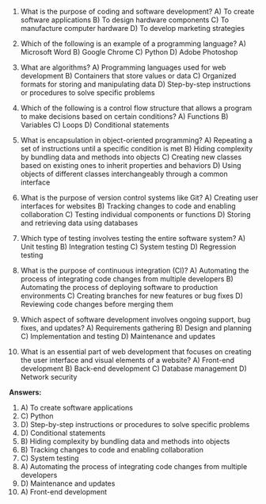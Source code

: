 1. What is the purpose of coding and software development?
   A) To create software applications
   B) To design hardware components
   C) To manufacture computer hardware
   D) To develop marketing strategies

2. Which of the following is an example of a programming language?
   A) Microsoft Word
   B) Google Chrome
   C) Python
   D) Adobe Photoshop

3. What are algorithms?
   A) Programming languages used for web development
   B) Containers that store values or data
   C) Organized formats for storing and manipulating data
   D) Step-by-step instructions or procedures to solve specific problems

4. Which of the following is a control flow structure that allows a program to make decisions based on certain conditions?
   A) Functions
   B) Variables
   C) Loops
   D) Conditional statements

5. What is encapsulation in object-oriented programming?
   A) Repeating a set of instructions until a specific condition is met
   B) Hiding complexity by bundling data and methods into objects
   C) Creating new classes based on existing ones to inherit properties and behaviors
   D) Using objects of different classes interchangeably through a common interface

6. What is the purpose of version control systems like Git?
   A) Creating user interfaces for websites
   B) Tracking changes to code and enabling collaboration
   C) Testing individual components or functions
   D) Storing and retrieving data using databases

7. Which type of testing involves testing the entire software system?
   A) Unit testing
   B) Integration testing
   C) System testing
   D) Regression testing

8. What is the purpose of continuous integration (CI)?
   A) Automating the process of integrating code changes from multiple developers
   B) Automating the process of deploying software to production environments
   C) Creating branches for new features or bug fixes
   D) Reviewing code changes before merging them

9. Which aspect of software development involves ongoing support, bug fixes, and updates?
   A) Requirements gathering
   B) Design and planning
   C) Implementation and testing
   D) Maintenance and updates

10. What is an essential part of web development that focuses on creating the user interface and visual elements of a website?
    A) Front-end development
    B) Back-end development
    C) Database management
    D) Network security

**Answers:**

1. A) To create software applications
2. C) Python
3. D) Step-by-step instructions or procedures to solve specific problems
4. D) Conditional statements
5. B) Hiding complexity by bundling data and methods into objects
6. B) Tracking changes to code and enabling collaboration
7. C) System testing
8. A) Automating the process of integrating code changes from multiple developers
9. D) Maintenance and updates
10. A) Front-end development
